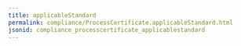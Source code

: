 ```yaml
---
title: applicableStandard
permalink: compliance/ProcessCertificate.applicableStandard.html
jsonid: compliance_processcertificate_applicablestandard
---
```

